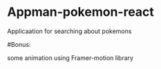 # Appman-pokemon-react

Applicaation for searching about pokemons

#Bonus:

some animation using Framer-motion library

